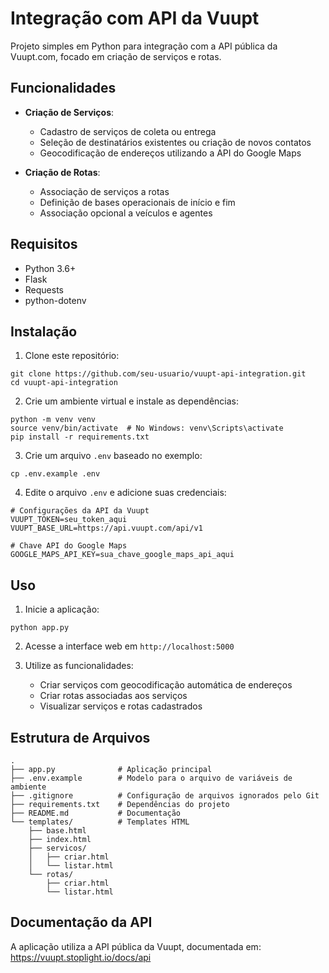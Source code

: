 # Integração com API da Vuupt

Projeto simples em Python para integração com a API pública da Vuupt.com, focado em criação de serviços e rotas.

## Funcionalidades

- **Criação de Serviços**:
  - Cadastro de serviços de coleta ou entrega
  - Seleção de destinatários existentes ou criação de novos contatos
  - Geocodificação de endereços utilizando a API do Google Maps

- **Criação de Rotas**:
  - Associação de serviços a rotas
  - Definição de bases operacionais de início e fim
  - Associação opcional a veículos e agentes

## Requisitos

- Python 3.6+
- Flask
- Requests
- python-dotenv

## Instalação

1. Clone este repositório:
```
git clone https://github.com/seu-usuario/vuupt-api-integration.git
cd vuupt-api-integration
```

2. Crie um ambiente virtual e instale as dependências:
```
python -m venv venv
source venv/bin/activate  # No Windows: venv\Scripts\activate
pip install -r requirements.txt
```

3. Crie um arquivo `.env` baseado no exemplo:
```
cp .env.example .env
```

4. Edite o arquivo `.env` e adicione suas credenciais:
```
# Configurações da API da Vuupt
VUUPT_TOKEN=seu_token_aqui
VUUPT_BASE_URL=https://api.vuupt.com/api/v1

# Chave API do Google Maps
GOOGLE_MAPS_API_KEY=sua_chave_google_maps_api_aqui
```

## Uso

1. Inicie a aplicação:
```
python app.py
```

2. Acesse a interface web em `http://localhost:5000`

3. Utilize as funcionalidades:
   - Criar serviços com geocodificação automática de endereços
   - Criar rotas associadas aos serviços
   - Visualizar serviços e rotas cadastrados

## Estrutura de Arquivos

```
.
├── app.py              # Aplicação principal
├── .env.example        # Modelo para o arquivo de variáveis de ambiente
├── .gitignore          # Configuração de arquivos ignorados pelo Git
├── requirements.txt    # Dependências do projeto
├── README.md           # Documentação
└── templates/          # Templates HTML
    ├── base.html
    ├── index.html
    ├── servicos/
    │   ├── criar.html
    │   └── listar.html
    └── rotas/
        ├── criar.html
        └── listar.html
```

## Documentação da API

A aplicação utiliza a API pública da Vuupt, documentada em:
https://vuupt.stoplight.io/docs/api